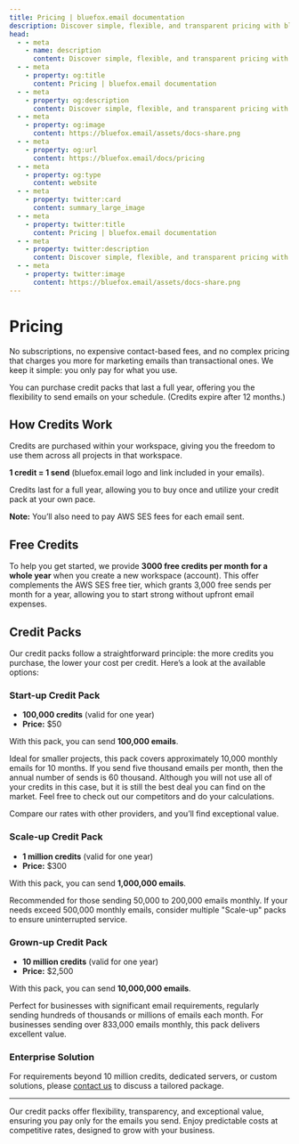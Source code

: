 ```yaml
---
title: Pricing | bluefox.email documentation
description: Discover simple, flexible, and transparent pricing with bluefox.email. Purchase credit packs that last a full year and send emails on your schedule.
head:
  - - meta
    - name: description
      content: Discover simple, flexible, and transparent pricing with bluefox.email. Purchase credit packs that last a full year and send emails on your schedule.
  - - meta
    - property: og:title
      content: Pricing | bluefox.email documentation
  - - meta
    - property: og:description
      content: Discover simple, flexible, and transparent pricing with bluefox.email. Purchase credit packs that last a full year and send emails on your schedule.
  - - meta
    - property: og:image
      content: https://bluefox.email/assets/docs-share.png
  - - meta
    - property: og:url
      content: https://bluefox.email/docs/pricing
  - - meta
    - property: og:type
      content: website
  - - meta
    - property: twitter:card
      content: summary_large_image
  - - meta
    - property: twitter:title
      content: Pricing | bluefox.email documentation
  - - meta
    - property: twitter:description
      content: Discover simple, flexible, and transparent pricing with bluefox.email. Purchase credit packs that last a full year and send emails on your schedule.
  - - meta
    - property: twitter:image
      content: https://bluefox.email/assets/docs-share.png
---
```


# Pricing

No subscriptions, no expensive contact-based fees, and no complex pricing that charges you more for marketing emails than transactional ones. We keep it simple: you only pay for what you use.

You can purchase credit packs that last a full year, offering you the flexibility to send emails on your schedule. (Credits expire after 12 months.)

## How Credits Work

Credits are purchased within your workspace, giving you the freedom to use them across all projects in that workspace.

**1 credit = 1 send** (bluefox.email logo and link included in your emails).

Credits last for a full year, allowing you to buy once and utilize your credit pack at your own pace.

**Note:** You’ll also need to pay AWS SES fees for each email sent.

## Free Credits

To help you get started, we provide **3000 free credits per month for a whole year** when you create a new workspace (account). This offer complements the AWS SES free tier, which grants 3,000 free sends per month for a year, allowing you to start strong without upfront email expenses.

## Credit Packs

Our credit packs follow a straightforward principle: the more credits you purchase, the lower your cost per credit. Here’s a look at the available options:

### Start-up Credit Pack

- **100,000 credits** (valid for one year)
- **Price:** $50

With this pack, you can send **100,000 emails**.

Ideal for smaller projects, this pack covers approximately 10,000 monthly emails for 10 months. If you send five thousand emails per month, then the annual number of sends is 60 thousand. Although you will not use all of your credits in this case, but it is still the best deal you can find on the market. Feel free to check out our competitors and do your calculations. 

Compare our rates with other providers, and you’ll find exceptional value.

### Scale-up Credit Pack

- **1 million credits** (valid for one year)
- **Price:** $300

With this pack, you can send **1,000,000 emails**.

Recommended for those sending 50,000 to 200,000 emails monthly. If your needs exceed 500,000 monthly emails, consider multiple "Scale-up" packs to ensure uninterrupted service.

### Grown-up Credit Pack

- **10 million credits** (valid for one year)
- **Price:** $2,500

With this pack, you can send **10,000,000 emails**.

Perfect for businesses with significant email requirements, regularly sending hundreds of thousands or millions of emails each month. For businesses sending over 833,000 emails monthly, this pack delivers excellent value.

### Enterprise Solution

For requirements beyond 10 million credits, dedicated servers, or custom solutions, please [contact us](mailto:hello@bluefox.email) to discuss a tailored package.

---

Our credit packs offer flexibility, transparency, and exceptional value, ensuring you pay only for the emails you send. Enjoy predictable costs at competitive rates, designed to grow with your business.

